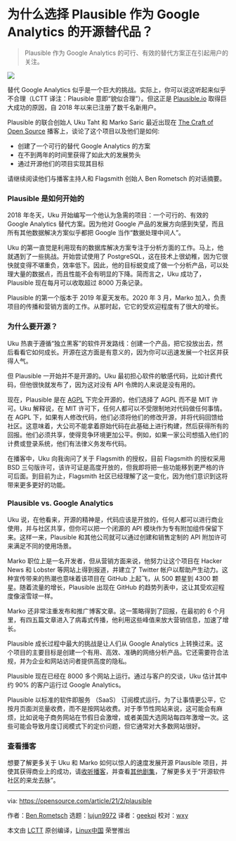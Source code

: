 [#]: collector: (lujun9972)
[#]: translator: (geekpi)
[#]: reviewer: (wxy)
[#]: publisher: ( )
[#]: url: ( )
[#]: subject: (Why choose Plausible for an open source alternative to Google Analytics)
[#]: via: (https://opensource.com/article/21/2/plausible)
[#]: author: (Ben Rometsch https://opensource.com/users/flagsmith)

为什么选择 Plausible 作为 Google Analytics 的开源替代品？
======

> Plausible 作为 Google Analytics 的可行、有效的替代方案正在引起用户的关注。

![](https://img.linux.net.cn/data/attachment/album/202102/19/233627sb7mvtt7hn93lvvr.jpg)

替代 Google Analytics 似乎是一个巨大的挑战。实际上，你可以说这听起来似乎不合理（LCTT 译注：Plausible 意即“貌似合理”）。但这正是 [Plausible.io][2] 取得巨大成功的原因，自 2018 年以来已注册了数千名新用户。

Plausible 的联合创始人 Uku Taht 和 Marko Saric 最近出现在 [The Craft of Open Source][3] 播客上，谈论了这个项目以及他们是如何:

* 创建了一个可行的替代 Google Analytics 的方案
* 在不到两年的时间里获得了如此大的发展势头
* 通过开源他们的项目实现其目标

请继续阅读他们与播客主持人和 Flagsmith 创始人 Ben Rometsch 的对话摘要。

### Plausible 是如何开始的

2018 年冬天，Uku 开始编写一个他认为急需的项目：一个可行的、有效的 Google Analytics 替代方案。因为他对 Google 产品的发展方向感到失望，而且所有其他数据解决方案似乎都把 Google 当作“数据处理中间人”。

Uku 的第一直觉是利用现有的数据库解决方案专注于分析方面的工作。马上，他就遇到了一些挑战。开始尝试使用了 PostgreSQL，这在技术上很幼稚，因为它很快就变得不堪重负，效率低下。因此，他的目标蜕变成了做一个分析产品，可以处理大量的数据点，而且性能不会有明显的下降。简而言之，Uku 成功了，Plausible 现在每月可以收取超过 8000 万条记录。

Plausible 的第一个版本于 2019 年夏天发布。2020 年 3 月，Marko 加入，负责项目的传播和营销方面的工作。从那时起，它它的受欢迎程度有了很大的增长。

### 为什么要开源？

Uku 热衷于遵循“独立黑客”的软件开发路线：创建一个产品，把它投放出去，然后看看它如何成长。开源在这方面是有意义的，因为你可以迅速发展一个社区并获得人气。

但 Plausible 一开始并不是开源的。Uku 最初担心软件的敏感代码，比如计费代码，但他很快就发布了，因为这对没有 API 令牌的人来说是没有用的。

现在，Plausible 是在 [AGPL][4] 下完全开源的，他们选择了 AGPL 而不是 MIT 许可。Uku 解释说，在 MIT 许可下，任何人都可以不受限制地对代码做任何事情。在 AGPL 下，如果有人修改代码，他们必须将他们的修改开源，并将代码回馈给社区。这意味着，大公司不能拿着原始代码在此基础上进行构建，然后获得所有的回报。他们必须共享，使得竞争环境更加公平。例如，如果一家公司想插入他们的计费或登录系统，他们有法律义务发布代码。

在播客中，Uku 向我询问了关于 Flagsmith 的授权，目前 Flagsmith 的授权采用 BSD 三句版许可，该许可证是高度开放的，但我即将把一些功能移到更严格的许可后面。到目前为止，Flagsmith 社区已经理解了这一变化，因为他们意识到这将带来更多更好的功能。

### Plausible vs. Google Analytics

Uku 说，在他看来，开源的精神是，代码应该是开放的，任何人都可以进行商业使用，并与社区共享，但你可以把一个闭源的 API 模块作为专有附加组件保留下来。这样一来，Plausible 和其他公司就可以通过创建和销售定制的 API 附加许可来满足不同的使用场景。

Marko 职位上是一名开发者，但从营销方面来说，他努力让这个项目在 Hacker News 和 Lobster 等网站上得到报道，并建立了 Twitter 帐户以帮助产生动力。这种宣传带来的热潮也意味着该项目在 GitHub 上起飞，从 500 颗星到 4300 颗星。随着流量的增长，Plausible 出现在 GitHub 的趋势列表中，这让其受欢迎程度像滚雪球一样。

Marko 还非常注重发布和推广博客文章。这一策略得到了回报，在最初的 6 个月里，有四五篇文章进入了病毒式传播，他利用这些峰值来放大营销信息，加速了增长。

Plausible 成长过程中最大的挑战是让人们从 Google Analytics 上转换过来。这个项目的主要目标是创建一个有用、高效、准确的网络分析产品。它还需要符合法规，并为企业和网站访问者提供高度的隐私。

Plausible 现在已经在 8000 多个网站上运行。通过与客户的交谈，Uku 估计其中约 90% 的客户运行过 Google Analytics。

Plausible 以标准的软件即服务 （SaaS） 订阅模式运行。为了让事情更公平，它按月页面浏览量收费，而不是按网站收费。对于季节性网站来说，这可能会有麻烦，比如说电子商务网站在节假日会激增，或者美国大选网站每四年激增一次。这些可能会导致月度订阅模式下的定价问题，但它通常对大多数网站很好。

### 查看播客

想要了解更多关于 Uku 和 Marko 如何以惊人的速度发展开源 Plausible 项目，并使其获得商业上的成功，请[收听播客][3]，并查看[其他剧集][5]，了解更多关于“开源软件社区的来龙去脉”。

--------------------------------------------------------------------------------

via: https://opensource.com/article/21/2/plausible

作者：[Ben Rometsch][a]
选题：[lujun9972][b]
译者：[geekpi](https://github.com/geekpi)
校对：[wxy](https://github.com/wxy)

本文由 [LCTT](https://github.com/LCTT/TranslateProject) 原创编译，[Linux中国](https://linux.cn/) 荣誉推出

[a]: https://opensource.com/users/flagsmith
[b]: https://github.com/lujun9972
[1]: https://opensource.com/sites/default/files/styles/image-full-size/public/lead-images/analytics-graphs-charts.png?itok=sersoqbV (Analytics: Charts and Graphs)
[2]: https://plausible.io/
[3]: https://www.flagsmith.com/podcast/02-plausible
[4]: https://www.gnu.org/licenses/agpl-3.0.en.html
[5]: https://www.flagsmith.com/podcast